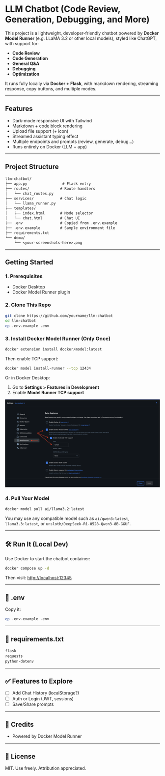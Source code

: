 # LLM Chatbot (Code Review, Generation, Debugging, and More)

This project is a lightweight, developer-friendly chatbot powered by **Docker Model Runner** (e.g. LLaMA 3.2 or other local models), styled like ChatGPT, with support for:

* **Code Review**
* **Code Generation**
* **General Q\&A**
* **Debugging**
* **Optimization**

It runs fully locally via **Docker + Flask**, with markdown rendering, streaming response, copy buttons, and multiple modes.

---

## Features

* Dark-mode responsive UI with Tailwind
* Markdown + code block rendering
* Upload file support (+ icon)
* Streamed assistant typing effect
* Multiple endpoints and prompts (review, generate, debug...)
* Runs entirely on Docker (LLM + app)

---

## Project Structure

```
llm-chatbot/
├── app.py                # Flask entry
├── routes/              # Route handlers
│   └── chat_routes.py
├── services/            # Chat logic
│   └── llama_runner.py
├── templates/
│   ├── index.html       # Mode selector
│   └── chat.html        # Chat UI
├── .env                 # Copied from .env.example
├── .env.example         # Sample environment file
├── requirements.txt
└── demo/
    └── <your-screenshots-here>.png
```

---

## Getting Started

### 1. Prerequisites

* Docker Desktop
* Docker Model Runner plugin

### 2. Clone This Repo

```bash
git clone https://github.com/yourname/llm-chatbot
cd llm-chatbot
cp .env.example .env
```

### 3. Install Docker Model Runner (Only Once)

```bash
docker extension install docker/model:latest
```

Then enable TCP support:

```bash
docker model install-runner --tcp 12434
```

Or in Docker Desktop:

1. Go to **Settings > Features in Development**
2. Enable **Model Runner TCP support**

![Docker Model Runner Enable](demo/docker-model-runner-enable.png)

### 4. Pull Your Model

```bash
docker model pull ai/llama3.2:latest
```

You may use any compatible model such as `ai/qwen3:latest`, `llama3.3:latest`, or  `unsloth/DeepSeek-R1-0528-Qwen3-8B-GGUF`.

---

## 🛠 Run It (Local Dev)

Use Docker to start the chatbot container:

```bash
docker compose up -d
```

Then visit: [http://localhost:12345](http://localhost:12345)

---

## 🔧 .env

Copy it:

```bash
cp .env.example .env
```

---

## 📄 requirements.txt

```txt
flask
requests
python-dotenv
```

---

## ✅ Features to Explore

* [ ] Add Chat History (localStorage?)
* [ ] Auth or Login (JWT, sessions)
* [ ] Save/Share prompts

---

## 🧠 Credits

* Powered by Docker Model Runner

---

## 📜 License

MIT. Use freely. Attribution appreciated.
